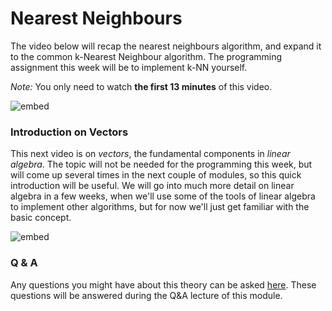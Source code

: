# Nearest Neighbours

The video below will recap the nearest neighbours algorithm, and expand it to
the common k-Nearest Neighbour algorithm. The programming assignment this week
will be to implement k-NN yourself. 

*Note:* You only need to watch **the first 13 minutes** of this video.

![embed](https://youtube.com/embed/-g0iJjnO2_w)

### Introduction on Vectors

This next video is on *vectors*, the fundamental components in *linear
algebra*. The topic will not be needed for the programming this week, but will
come up several times in the next couple of modules, so this quick introduction
will be useful. We will go into much more detail on linear algebra in a few
weeks, when we'll use some of the tools of linear algebra to implement
other algorithms, but for now we'll just get familiar with the basic concept.

![embed](https://youtube.com/embed/fNk_zzaMoSs)

### Q & A

Any questions you might have about this theory can be asked 
[here](https://forms.office.com/Pages/ResponsePage.aspx?id=zcrxoIxhA0S5RXb7PWh05ZTDc7biyulCvpu4U-tarWtUMlZYQUlYMFVMREdWRVVPWTNITlIxQlFUTC4u).
These questions will be answered during the Q&A lecture of this module.

